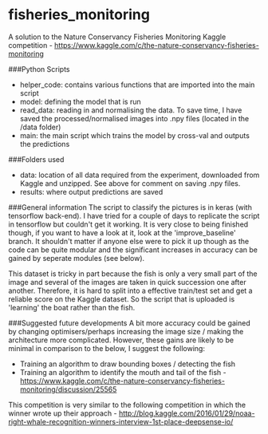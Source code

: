 # fisheries_monitoring
A solution to the Nature Conservancy Fisheries Monitoring Kaggle competition - https://www.kaggle.com/c/the-nature-conservancy-fisheries-monitoring

###Python Scripts
* helper_code: contains various functions that are imported into the main script
* model: defining the model that is run
* read_data: reading in and normalising the data. To save time, I have saved the processed/normalised images into .npy files (located in the /data folder)
* main: the main script which trains the model by cross-val and outputs the predictions

###Folders used
* data: location of all data required from the experiment, downloaded from Kaggle and unzipped. See above for comment on saving .npy files.
* results: where output predictions are saved

###General information
The script to classify the pictures is in keras (with tensorflow back-end). I have tried for a couple of days to replicate the script in tensorflow but couldn't get it working. It is very close to being finished though, if you want to have a look at it, look at the 'improve_baseline' branch. It shouldn't matter if anyone else were to pick it up though as the code can be quite modular and the significant increases in accuracy can be gained by seperate modules (see below).

This dataset is tricky in part because the fish is only a very small part of the image and several of the images are taken in quick succession one after another. Therefore, it is hard to split into a effective train/test set and get a reliable score on the Kaggle dataset. So the script that is uploaded is 'learning' the boat rather than the fish. 

###Suggested future developments
A bit more accuracy could be gained by changing optimisers/perhaps increasing the image size / making the architecture more complicated. However, these gains are likely to be minimal in comparison to the below, I suggest the following:

* Training an algorithm to draw bounding boxes / detecting the fish
* Training an algorithm to identify the mouth and tail of the fish - https://www.kaggle.com/c/the-nature-conservancy-fisheries-monitoring/discussion/25565

This competition is very similar to the following competition in which the winner wrote up their approach - http://blog.kaggle.com/2016/01/29/noaa-right-whale-recognition-winners-interview-1st-place-deepsense-io/


